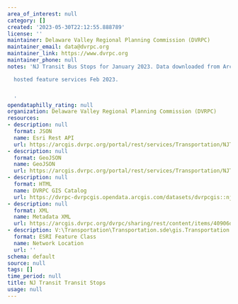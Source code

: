 ```yaml
---
area_of_interest: null
category: []
created: '2023-05-30T22:12:55.888789'
license: ''
maintainer: Delaware Valley Regional Planning Commission (DVRPC)
maintainer_email: data@dvrpc.org
maintainer_link: https://www.dvrpc.org
maintainer_phone: null
notes: 'NJ Transit Bus Stops for January 2023. Data downloaded from ArcGIS online

  hosted feature services Feb 2023.


  '
opendataphilly_rating: null
organization: Delaware Valley Regional Planning Commission (DVRPC)
resources:
- description: null
  format: JSON
  name: Esri Rest API
  url: https://arcgis.dvrpc.org/portal/rest/services/Transportation/NJTransit_TransitStops/FeatureServer/0
- description: null
  format: GeoJSON
  name: GeoJSON
  url: https://arcgis.dvrpc.org/portal/rest/services/Transportation/NJTransit_TransitStops/FeatureServer/0/query?where=1=1&outsr=4326&outfields=*&f=geojson
- description: null
  format: HTML
  name: DVRPC GIS Catalog
  url: https://dvrpc-dvrpcgis.opendata.arcgis.com/datasets/dvrpcgis::nj-transit-transit-stops
- description: null
  format: XML
  name: Metadata XML
  url: https://arcgis.dvrpc.org/dvrpc/sharing/rest/content/items/40906da6810143c396de10ef76e6cf9d/info/metadata/metadata.xml?format=default
- description: V:\Transportation\Transportation.sde\gis.Transportation.NJTransit_TransitStops
  format: ESRI Feature Class
  name: Network Location
  url: ''
schema: default
source: null
tags: []
time_period: null
title: NJ Transit Transit Stops
usage: null
---
```

